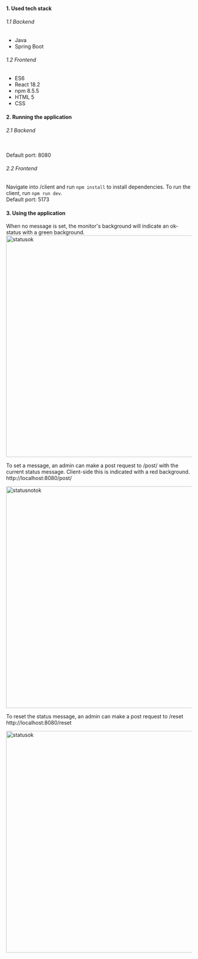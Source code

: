 #### 1. Used tech stack

###### 1.1 Backend
- Java
- Spring Boot
###### 1.2 Frontend
- ES6
- React 18.2
- npm 8.5.5
- HTML 5
- CSS

#### 2. Running the application

###### 2.1 Backend
<br>Default port: 8080

###### 2.2 Frontend
Navigate into /client and run `npm install` to install dependencies. To run the client, run `npm run dev`.
<br>Default port: 5173

#### 3. Using the application

When no message is set, the monitor's background will indicate an ok-status with a green background.
<img src="https://i.imgur.com/SrFZtuj.png" alt="statusok" width="600"/>

To set a message, an admin can make a post request to /post/<message> with the current status message. Client-side this is indicated with a red background.
http://localhost:8080/post/<message>
  
<img src="https://i.imgur.com/CKWFpBu.png" alt="statusnotok" width="600"/>

To reset the status message, an admin can make a post request to /reset
http://localhost:8080/reset

<img src="https://i.imgur.com/stCAgAD.png" alt="statusok" width="600"/>


